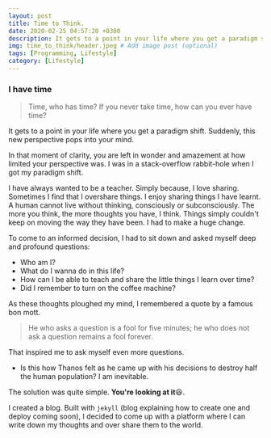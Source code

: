```yaml
---
layout: post
title: Time to Think.
date: 2020-02-25 04:57:20 +0300
description: It gets to a point in your life where you get a paradigm shift. Suddenly, this new perspective pops into your mind.
img: time_to_think/header.jpeg # Add image post (optional)
tags: [Programming, Lifestyle]
category: [Lifestyle]
---
```

### I have time 
> Time, who has time? If you never take time, how can you ever have time?

It gets to a point in your life where you get a paradigm shift. Suddenly, this new perspective pops into your mind. 

In that moment of clarity, you are left in wonder and amazement at how limited your perspective was. I was in a stack-overflow rabbit-hole when I got my paradigm shift. 

I have always wanted to be a teacher. Simply because, I love sharing. Sometimes I find that I overshare things. I enjoy sharing things I have learnt. A human cannot live without thinking, consciously or subconsciously. 
The more you think, the more thoughts you have, I think. Things simply couldn't keep on moving the way they have been. I had to make a huge change.

To come to an informed decision, I had to sit down and asked myself deep and profound questions:
 - Who am I?
 - What do I wanna do in this life?
 - How can I be able to teach and share the little things I learn over time?
 - Did I remember to turn on the coffee machine?
 
 As these thoughts ploughed my mind, I remembered a quote by a famous bon mott.
 > He who asks a question is a fool for five minutes; he who does not ask a question remains a fool forever.

That inspired me to ask myself even more questions.
 - Is this how Thanos felt as he came up with his decisions to destroy half the human population? I am inevitable.
 
The solution was quite simple. **You're looking at it**😆.

I created a blog. Built with `jekyll` (blog explaining how to create one and deploy coming soon), I decided to come up with a platform where I can write down my thoughts and over share them to the world.
